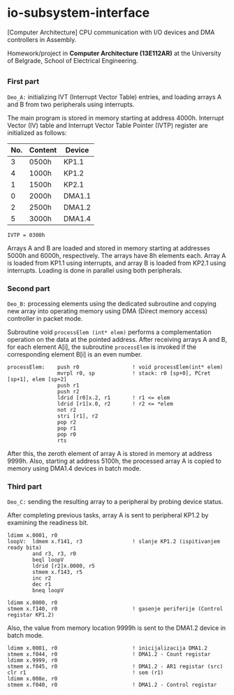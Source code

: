 # io-subsystem-interface
[Computer Architecture] CPU communication with I/O devices and DMA controllers in Assembly.

Homework/project in **Computer Architecture (13E112AR)** at the University of Belgrade, School of Electrical Engineering.

##

### First part

`Deo_A:` initializing IVT (Interrupt Vector Table) entries, and loading arrays A and B from two peripherals using interrupts.

The main program is stored in memory starting at address 4000h. Interrupt Vector (IV) table and Interrupt Vector Table Pointer (IVTP) register are initialized as follows:

| No. | Content | Device |
| --- | ------- | ------ |
| 3   | 0500h   | KP1.1  |
| 4   | 1000h   | KP1.2  |
| 1   | 1500h   | KP2.1  |
| 0   | 2000h   | DMA1.1 |
| 2   | 2500h   | DMA1.2 |
| 5   | 3000h   | DMA1.4 |

```
IVTP = 0300h
```

Arrays A and B are loaded and stored in memory starting at addresses 5000h and 6000h, respectively. The arrays have 8h elements each. Array A is loaded from KP1.1 using interrupts, and array B is loaded from KP2.1 using interrupts. Loading is done in parallel using both peripherals.

### Second part
`Deo_B:` processing elements using the dedicated subroutine and copying new array into operating memory using DMA (Direct memory access) controller in packet mode.

Subroutine void `processElem (int* elem)` performs a complementation operation on the data at the pointed address. After receiving arrays A and B, for each element A[i], the subroutine `processElem` is invoked if the corresponding element B[i] is an even number.

```
processElem:    push r0                 ! void processElem(int* elem)
                mvrpl r0, sp            ! stack: r0 [sp+0], PCret [sp+1], elem [sp+2]
                push r1
                push r2
                ldrid [r0]x.2, r1       ! r1 <= elem
                ldrid [r1]x.0, r2       ! r2 <= *elem
                not r2
                stri [r1], r2
                pop r2
                pop r1
                pop r0
                rts
```

After this, the zeroth element of array A is stored in memory at address 9999h. Also, starting at address 5100h, the processed array A is copied to memory using DMA1.4 devices in batch mode.

### Third part
`Deo_C:` sending the resulting array to a peripheral by probing device status.

After completing previous tasks, array A is sent to peripheral KP1.2 by examining the readiness bit.
```
ldimm x.0001, r0
loopV:  ldmem x.f141, r3                ! slanje KP1.2 (ispitivanjem ready bita)
        and r3, r3, r0
        beql loopV
        ldrid [r2]x.0000, r5
        stmem x.f143, r5
        inc r2
        dec r1
        bneq loopV

ldimm x.0000, r0
stmem x.f140, r0                        ! gasenje periferije (Control registar KP1.2)
```

Also, the value from memory location 9999h is sent to the DMA1.2 device in batch mode.
```
ldimm x.0001, r0                        ! inicijalizacija DMA1.2
stmem x.f044, r0                        ! DMA1.2 - Count registar
ldimm x.9999, r0
stmem x.f045, r0                        ! DMA1.2 - AR1 registar (src)
clr r1                                  ! sem (r1)
ldimm x.008e, r0
stmem x.f040, r0                        ! DMA1.2 - Control registar
```
